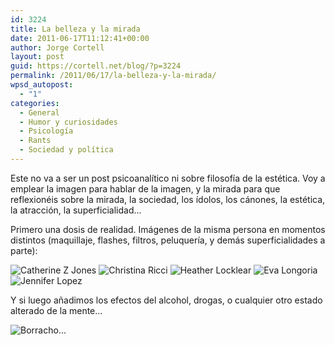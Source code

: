 ```yaml
---
id: 3224
title: La belleza y la mirada
date: 2011-06-17T11:12:41+00:00
author: Jorge Cortell
layout: post
guid: https://cortell.net/blog/?p=3224
permalink: /2011/06/17/la-belleza-y-la-mirada/
wpsd_autopost:
  - "1"
categories:
  - General
  - Humor y curiosidades
  - Psicología
  - Rants
  - Sociedad y polí­tica
---
```

Este no va a ser un post psicoanalítico ni sobre filosofía de la estética. Voy a emplear la imagen para hablar de la imagen, y la mirada para que reflexionéis sobre la mirada, la sociedad, los ídolos, los cánones, la estética, la atracción, la superficialidad...

Primero una dosis de realidad. Imágenes de la misma persona en momentos distintos (maquillaje, flashes, filtros, peluquería, y demás superficialidades a parte):
  
<img class="aligncenter" src="https://superbooyah.com/media/k2/galleries/158/Catherine%20Zeta%20Jones%20No%20Makeup.JPG" alt="Catherine Z Jones" />
  
<img class="aligncenter" src="https://superbooyah.com/media/k2/galleries/158/Christina%20Ricci%20No%20Makeup.JPG" alt="Christina Ricci" />
  
<img class="aligncenter" src="https://superbooyah.com/media/k2/galleries/158/D%20Heather%20Locklear%20No%20Makeup.JPG" alt="Heather Locklear" />
  
<img class="aligncenter" src="https://superbooyah.com/media/k2/galleries/158/Eva%20Longoria%20No%20Makeup.JPG" alt="Eva Longoria" />
  
<img class="aligncenter" src="https://superbooyah.com/media/k2/galleries/158/Jennifer%20Lopez%20No%20Makeup.JPG" alt="Jennifer Lopez" />

Y si luego añadimos los efectos del alcohol, drogas, o cualquier otro estado alterado de la mente...
  
<img class="aligncenter" src="https://www.snurfy.com/images/picdump141/picdump141-44.jpg" alt="Borracho..." />